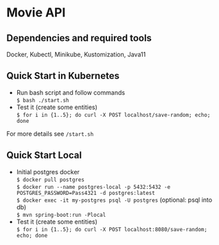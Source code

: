 # Movie API

## Dependencies and required tools
Docker, Kubectl, Minikube, Kustomization, Java11

## Quick Start in Kubernetes
* Run bash script and follow commands  
`$ bash ./start.sh`  
* Test it (create some entities)  
`$ for i in {1..5}; do curl -X POST localhost/save-random; echo; done`

For more details see `/start.sh` 

## Quick Start Local
* Initial postgres docker  
`$ docker pull postgres`  
`$ docker run --name postgres-local -p 5432:5432 -e POSTGRES_PASSWORD=Pass4321 -d postgres:latest`  
`$ docker exec -it my-postgres psql -U postgres` (optional: psql into db)  
`$ mvn spring-boot:run -Plocal`
* Test it (create some entities)  
`$ for i in {1..5}; do curl -X POST localhost:8080/save-random; echo; done`